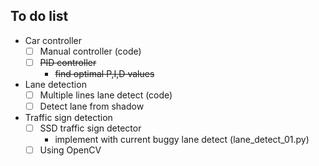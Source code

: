 ## To do list
- Car controller
    - [ ] Manual controller (code)
    - [ ] ~~PID controller~~
        - ~~find optimal P,I,D values~~
- Lane detection
    - [ ] Multiple lines lane detect (code)
    - [ ] Detect lane from shadow
- Traffic sign detection
    - [ ] SSD traffic sign detector
        - implement with current buggy lane detect (lane_detect_01.py)
    - [ ] Using OpenCV

